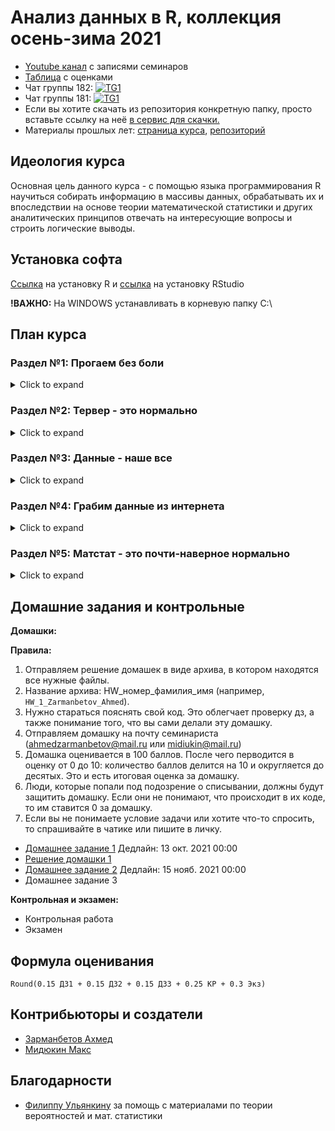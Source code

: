 # Анализ данных в R, коллекция осень-зима 2021

- [Youtube канал](https://youtube.com/playlist?list=PLEwK9wdS5g0r5FyWpSvUcOb7CeNQLuYVS) с записями семинаров
- [Таблица](https://docs.google.com/spreadsheets/d/1LOJ_hpx98gE7BtDsJIrLeGEPm8LWXeiCby1LOQFpYis/edit?usp=sharing) с оценками
- Чат группы 182: [![TG1](https://img.shields.io/badge/Telegram-chat-blue)](https://t.me/joinchat/H_JLuv62YXE5MTZi)
- Чат группы 181: [![TG1](https://img.shields.io/badge/Telegram-chat-blue)]()
- Если вы хотите скачать из репозитория конкретную папку, просто вставьте ссылку на неё [в сервис для скачки.](https://minhaskamal.github.io/DownGit/#/home)
- Материалы прошлых лет: [страница курса](https://ahmedushka7.github.io/R/), [репозиторий](https://github.com/ahmedushka7/R)


## Идеология курса

Основная цель данного курса - с помощью языка программирования R научиться собирать информацию в массивы данных, обрабатывать их и впоследствии на основе теории математической статистики и других аналитических принципов отвечать на интересующие вопросы и строить логические выводы.


## Установка софта

[Ссылка](https://cran.rstudio.com/) на установку R и [ссылка](https://www.rstudio.com/products/rstudio/download/) на установку RStudio

__!ВАЖНО:__ На WINDOWS устанавливать в корневую папку C:\

## План курса

### Раздел №1: Прогаем без боли

<details>
  <summary> Click to expand </summary>
  
__День №1__ Пишем первый скрипт, знакомимся с переменными, массивами и конструкцией if

- [Семинар 1](https://htmlpreview.github.io/?https://github.com/MidiukinM/R_sociology/blob/main/day_01/introduction_to_R.html), [Задания для отработки](https://htmlpreview.github.io/?https://github.com/MidiukinM/R_sociology/blob/main/day_01/exercises.html), [Решения заданий](https://htmlpreview.github.io/?https://github.com/MidiukinM/R_sociology/blob/main/day_01/exercises_solution.html)
- [Семинар 2](https://htmlpreview.github.io/?https://github.com/MidiukinM/R_sociology/blob/main/day_02/if.html), [Задания для отработки](https://htmlpreview.github.io/?https://github.com/MidiukinM/R_sociology/blob/main/day_02/exercises.html), [Решения заданий](https://htmlpreview.github.io/?https://github.com/MidiukinM/R_sociology/blob/main/day_02/exercises_solution.html)

__День №2__ Нарешиваем задачи с предыдущего дня, знакомимся с циклами и матрицами

- [Семинар 3-4](https://htmlpreview.github.io/?https://github.com/MidiukinM/R_sociology/blob/main/day_03/for_while_matrix.html), [Задания для отработки](https://htmlpreview.github.io/?https://github.com/MidiukinM/R_sociology/blob/main/day_03/exercises.html), [Решения заданий](https://htmlpreview.github.io/?https://github.com/MidiukinM/R_sociology/blob/main/day_03/exercises_solution.html)

__День №3-4__ Нарешиваем задачи с предыдущего дня, пишем свои функции, готовимся к 1ой домашке

- [Семинар 5-8](https://htmlpreview.github.io/?https://github.com/MidiukinM/R_sociology/blob/main/day_04/function.html), [Задания для отработки](https://htmlpreview.github.io/?https://github.com/MidiukinM/R_sociology/blob/main/day_04/exercises.html), [Решения заданий](https://htmlpreview.github.io/?https://github.com/MidiukinM/R_sociology/blob/main/day_04/exercises_solution.html)
</details>

### Раздел №2: Тервер - это нормально

<details>
  <summary> Click to expand </summary>

__День №5-6__ Разбираемся, зачем мы учили тервер. Генерируем случайные величины в R

- Огромная [презентация](https://github.com/MidiukinM/R_sociology/blob/main/day_05_06/preza.pdf) с материалами по терверу 
- [Семинар 9-12](https://htmlpreview.github.io/?https://github.com/MidiukinM/R_sociology/blob/main/day_05_06/generations.html), [Задания для отработки](https://htmlpreview.github.io/?https://github.com/MidiukinM/R_sociology/blob/main/day_05_06/exercises.html)

__День №7__ Разбираемся в двух самых важных теоремах тервера: ЗБЧ и ЦПТ. Проверяем парадокс дней рождений на практике по данным из vk

- Не такая огромная [презентация](https://github.com/MidiukinM/R_sociology/blob/main/day_07/ЗБЧ_ЦПТ.pdf)
- [Парадокс дней рождений на практике](https://htmlpreview.github.io/?https://github.com/MidiukinM/R_sociology/blob/main/day_07/birthdays.html)
</details>

### Раздел №3: Данные - наше все

<details>
  <summary> Click to expand </summary>

__День №8-10__ Основы работы с данными. Пакет dplyr и 6 магических функций.

- [Семинар](https://htmlpreview.github.io/?https://github.com/MidiukinM/R_sociology/blob/main/day_09_10/intro_to_ds.html) по работе с данными
- [Семинар](https://htmlpreview.github.io/?https://github.com/MidiukinM/R_sociology/blob/main/day_09_10/dplyr_main.html) по dplyr
- [Задачи](https://htmlpreview.github.io/?https://github.com/MidiukinM/R_sociology/blob/main/day_09_10/exercises.html)
- [Решения задач](https://htmlpreview.github.io/?https://github.com/MidiukinM/R_sociology/blob/main/day_09_10/exercises_solution.html)

__День №11__ Материал для самостоятельного изучения. Соединения таблиц (джойн) и пакет tidyr с его 4 магическими функциями. 
- [Семинар](https://htmlpreview.github.io/?https://github.com/MidiukinM/R_sociology/blob/main/day_11/dplyr_join.html) про соединения таблиц
- [Семинар](https://htmlpreview.github.io/?https://github.com/MidiukinM/R_sociology/blob/main/day_11/tidyr.html) про пакет tidyr 

__День №12__ Визуализация в ggplot
- [Семинар](https://htmlpreview.github.io/?https://github.com/MidiukinM/R_sociology/blob/main/day_12/games_visual.html) по визуализации. Анализируем продажи игр. 
- [Огромный семинар](https://htmlpreview.github.io/?https://github.com/MidiukinM/R_sociology/blob/main/day_12/ggplot2.html) по возможностям ggplot. Используйте по желанию, как подсказку.
  
</details>

### Раздел №4: Грабим данные из интернета

<details>
  <summary> Click to expand </summary>

Материал дополняется
  
</details>

### Раздел №5: Матстат - это почти-наверное нормально

<details>
  <summary> Click to expand </summary>

Материал дополняется
  
</details>

## Домашние задания и контрольные

__Домашки:__

__Правила:__

1. Отправляем решение домашек в виде архива, в котором находятся все нужные файлы.
2. Название архива: HW_номер_фамилия_имя (например, `HW_1_Zarmanbetov_Ahmed`).
3. Нужно стараться пояснять свой код. Это облегчает проверку дз, а также понимание того, что вы сами делали эту домашку.
4. Отправляем домашку на почту семинариста (ahmedzarmanbetov@mail.ru или midiukin@mail.ru)
5. Домашка оценивается в 100 баллов. После чего перводится в оценку от 0 до 10: количество баллов делится на 10 и округляется до десятых. Это и есть итоговая оценка за домашку.
6. Люди, которые попали под подозрение о списывании, должны будут защитить домашку. Если они не понимают, что происходит в их коде, то им ставится 0 за домашку.
7. Если вы не понимаете условие задачи или хотите что-то спросить, то спрашивайте в чатике или пишите в личку.

- [Домашнее задание 1](https://htmlpreview.github.io/?https://github.com/MidiukinM/R_sociology/blob/main/exercises/hw1/hw1.html) Дедлайн: 13 окт. 2021 00:00
- [Решение домашки 1](https://htmlpreview.github.io/?https://github.com/MidiukinM/R_sociology/blob/main/exercises/hw1/hw1_sol.html)
- [Домашнее задание 2](https://htmlpreview.github.io/?https://github.com/MidiukinM/R_sociology/blob/main/exercises/hw2/hw2.html) Дедлайн: 15 нояб. 2021 00:00
- Домашнее задание 3

__Контрольная и экзамен:__

- Контрольная работа
- Экзамен


## Формула оценивания

```
Round(0.15 ДЗ1 + 0.15 ДЗ2 + 0.15 ДЗ3 + 0.25 КР + 0.3 Экз)

```

## Контрибьюторы и создатели

* [Зарманбетов Ахмед](https://github.com/ahmedushka7)
* [Мидюкин Макс](https://github.com/MidiukinM)

## Благодарности

* [Филиппу Ульянкину](https://github.com/FUlyankin) за помощь с материалами по теории вероятностей и мат. статистики
